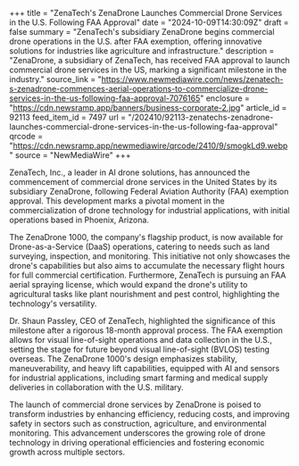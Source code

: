 +++
title = "ZenaTech's ZenaDrone Launches Commercial Drone Services in the U.S. Following FAA Approval"
date = "2024-10-09T14:30:09Z"
draft = false
summary = "ZenaTech's subsidiary ZenaDrone begins commercial drone operations in the U.S. after FAA exemption, offering innovative solutions for industries like agriculture and infrastructure."
description = "ZenaDrone, a subsidiary of ZenaTech, has received FAA approval to launch commercial drone services in the US, marking a significant milestone in the industry."
source_link = "https://www.newmediawire.com/news/zenatech-s-zenadrone-commences-aerial-operations-to-commercialize-drone-services-in-the-us-following-faa-approval-7076165"
enclosure = "https://cdn.newsramp.app/banners/business-corporate-2.jpg"
article_id = 92113
feed_item_id = 7497
url = "/202410/92113-zenatechs-zenadrone-launches-commercial-drone-services-in-the-us-following-faa-approval"
qrcode = "https://cdn.newsramp.app/newmediawire/qrcode/2410/9/smogkLd9.webp"
source = "NewMediaWire"
+++

<p>ZenaTech, Inc., a leader in AI drone solutions, has announced the commencement of commercial drone services in the United States by its subsidiary ZenaDrone, following Federal Aviation Authority (FAA) exemption approval. This development marks a pivotal moment in the commercialization of drone technology for industrial applications, with initial operations based in Phoenix, Arizona.</p><p>The ZenaDrone 1000, the company's flagship product, is now available for Drone-as-a-Service (DaaS) operations, catering to needs such as land surveying, inspection, and monitoring. This initiative not only showcases the drone's capabilities but also aims to accumulate the necessary flight hours for full commercial certification. Furthermore, ZenaTech is pursuing an FAA aerial spraying license, which would expand the drone's utility to agricultural tasks like plant nourishment and pest control, highlighting the technology's versatility.</p><p>Dr. Shaun Passley, CEO of ZenaTech, highlighted the significance of this milestone after a rigorous 18-month approval process. The FAA exemption allows for visual line-of-sight operations and data collection in the U.S., setting the stage for future beyond visual line-of-sight (BVLOS) testing overseas. The ZenaDrone 1000's design emphasizes stability, maneuverability, and heavy lift capabilities, equipped with AI and sensors for industrial applications, including smart farming and medical supply deliveries in collaboration with the U.S. military.</p><p>The launch of commercial drone services by ZenaDrone is poised to transform industries by enhancing efficiency, reducing costs, and improving safety in sectors such as construction, agriculture, and environmental monitoring. This advancement underscores the growing role of drone technology in driving operational efficiencies and fostering economic growth across multiple sectors.</p>